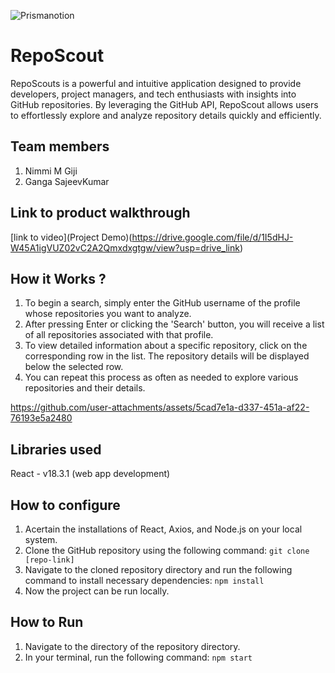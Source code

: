 
![Prismanotion](https://github.com/user-attachments/assets/4bf9b823-b709-49c1-8800-85734c12d340)




# RepoScout
RepoScouts is a powerful and intuitive application designed to provide developers, project managers, and tech enthusiasts with insights into GitHub repositories. By leveraging the GitHub API, RepoScout allows users to effortlessly explore and analyze repository details quickly and efficiently. 
## Team members
1. Nimmi M Giji
2. Ganga SajeevKumar
## Link to product walkthrough
[link to video](Project Demo)(https://drive.google.com/file/d/1I5dHJ-W45A1igVUZ02vC2A2Qmxdxgtgw/view?usp=drive_link)
## How it Works ?
1. To begin a search, simply enter the GitHub username of the profile whose repositories you want to analyze.
2. After pressing Enter or clicking the 'Search' button, you will receive a list of all repositories associated with that profile.
3. To view detailed information about a specific repository, click on the corresponding row in the list. The repository details will be displayed below the selected row.
4. You can repeat this process as often as needed to explore various repositories and their details.






https://github.com/user-attachments/assets/5cad7e1a-d337-451a-af22-76193e5a2480



## Libraries used
React - v18.3.1 (web app development)
## How to configure
1. Acertain the installations of React, Axios, and Node.js on your local system. 
2. Clone the GitHub repository using the following command:
```git clone [repo-link]```
3. Navigate to the cloned repository directory and run the following command to install necessary dependencies:
```npm install```
4. Now the project can be run locally.
## How to Run
1. Navigate to the directory of the repository directory.
2. In your terminal, run the following command:
```npm start```
